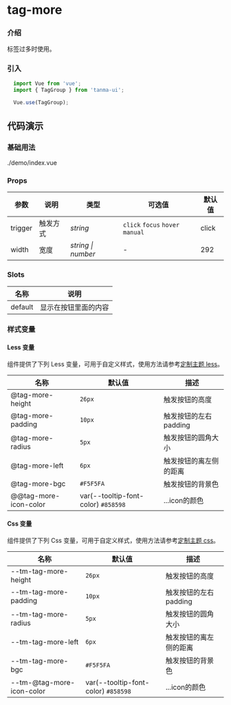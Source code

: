 # tag-more

### 介绍

标签过多时使用。

### 引入

```js
  import Vue from 'vue';
  import { TagGroup } from 'tanma-ui';
  
  Vue.use(TagGroup);
```

## 代码演示

### 基础用法

<demo-code>./demo/index.vue</demo-code>

### Props

参数 | 说明 | 类型 | 可选值 | 默认值 
-- | -- | -- | -- | --
trigger | 触发方式 | _string_ | `click` `focus` `hover` `manual` | click
width | 宽度 | _string \|  number_ | - | 292

### Slots

名称 | 说明
-- | --
default | 显示在按钮里面的内容

### 样式变量

#### Less 变量

组件提供了下列 Less 变量，可用于自定义样式，使用方法请参考[定制主题 less](#/theme)。

名称 | 默认值 | 描述
-- | -- | --
@tag-more-height | `26px` | 触发按钮的高度
@tag-more-padding | `10px` | 触发按钮的左右padding
@tag-more-radius | `5px` | 触发按钮的圆角大小
@tag-more-left | `6px` | 触发按钮的离左侧的距离
@tag-more-bgc | `#F5F5FA` | 触发按钮的背景色
@@tag-more-icon-color | var(--tooltip-font-color) `#858598` | ...icon的颜色

#### Css 变量

组件提供了下列 Css 变量，可用于自定义样式，使用方法请参考[定制主题 css](#/theme2)。

名称 | 默认值 | 描述
-- | -- | --
--tm-tag-more-height | `26px` | 触发按钮的高度
--tm-tag-more-padding | `10px` | 触发按钮的左右padding
--tm-tag-more-radius | `5px` | 触发按钮的圆角大小
--tm-tag-more-left | `6px` | 触发按钮的离左侧的距离
--tm-tag-more-bgc | `#F5F5FA` | 触发按钮的背景色
--tm-@tag-more-icon-color | var(--tooltip-font-color) `#858598` | ...icon的颜色